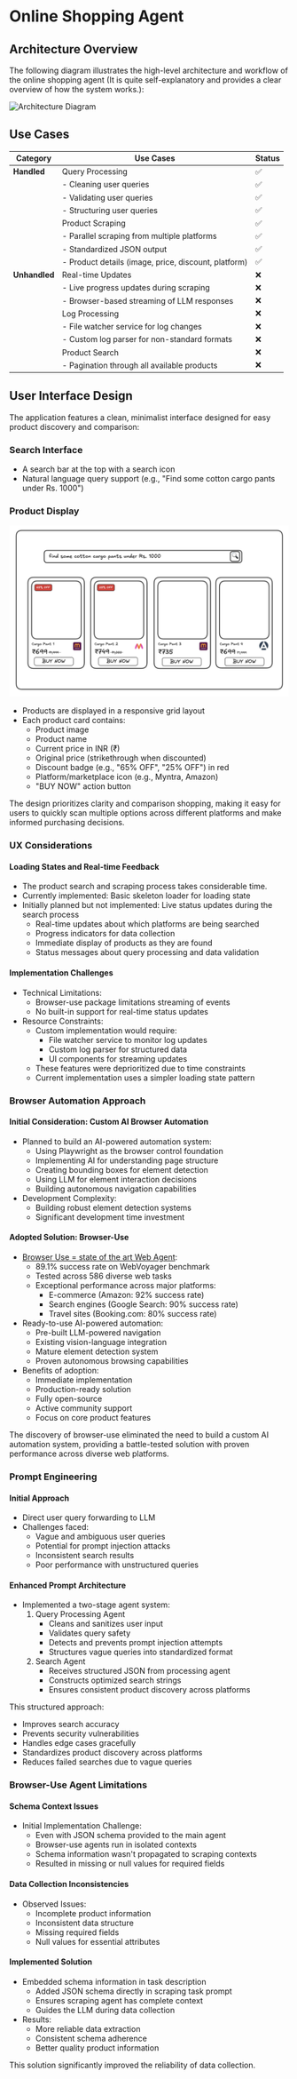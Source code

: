 # Online Shopping Agent

## Architecture Overview

The following diagram illustrates the high-level architecture and workflow of the online shopping agent (It is quite self-explanatory and provides a clear overview of how the system works.):

![Architecture Diagram](./online-shopping-agent.svg)

## Use Cases

| Category | Use Cases | Status |
|----------|-----------|--------|
| **Handled** | Query Processing | ✅ |
| | - Cleaning user queries | ✅ |
| | - Validating user queries | ✅ |
| | - Structuring user queries | ✅ |
| | Product Scraping | ✅ |
| | - Parallel scraping from multiple platforms | ✅ |
| | - Standardized JSON output | ✅ |
| | - Product details (image, price, discount, platform) | ✅ |
| **Unhandled** | Real-time Updates | ❌ |
| | - Live progress updates during scraping | ❌ |
| | - Browser-based streaming of LLM responses | ❌ |
| | Log Processing | ❌ |
| | - File watcher service for log changes | ❌ |
| | - Custom log parser for non-standard formats | ❌ |
| | Product Search | ❌ |
| | - Pagination through all available products | ❌ |

## User Interface Design

The application features a clean, minimalist interface designed for easy product discovery and comparison:

### Search Interface
- A search bar at the top with a search icon
- Natural language query support (e.g., "Find some cotton cargo pants under Rs. 1000")

### Product Display
![UI Design Sketch](./online-shopping-agent.png)
- Products are displayed in a responsive grid layout
- Each product card contains:
  - Product image
  - Product name
  - Current price in INR (₹)
  - Original price (strikethrough when discounted)
  - Discount badge (e.g., "65% OFF", "25% OFF") in red
  - Platform/marketplace icon (e.g., Myntra, Amazon)
  - "BUY NOW" action button

The design prioritizes clarity and comparison shopping, making it easy for users to quickly scan multiple options across different platforms and make informed purchasing decisions.

### UX Considerations

#### Loading States and Real-time Feedback
- The product search and scraping process takes considerable time.
- Currently implemented: Basic skeleton loader for loading state
- Initially planned but not implemented: Live status updates during the search process
  - Real-time updates about which platforms are being searched
  - Progress indicators for data collection
  - Immediate display of products as they are found
  - Status messages about query processing and data validation

#### Implementation Challenges
- Technical Limitations:
  - Browser-use package limitations streaming of events
  - No built-in support for real-time status updates
- Resource Constraints:
  - Custom implementation would require:
    - File watcher service to monitor log updates
    - Custom log parser for structured data
    - UI components for streaming updates
  - These features were deprioritized due to time constraints
  - Current implementation uses a simpler loading state pattern

### Browser Automation Approach

#### Initial Consideration: Custom AI Browser Automation
- Planned to build an AI-powered automation system:
  - Using Playwright as the browser control foundation
  - Implementing AI for understanding page structure
  - Creating bounding boxes for element detection
  - Using LLM for element interaction decisions
  - Building autonomous navigation capabilities
- Development Complexity:
  - Building robust element detection systems
  - Significant development time investment

#### Adopted Solution: Browser-Use
- [Browser Use = state of the art Web Agent](https://browser-use.com/posts/sota-technical-report):
  - 89.1% success rate on WebVoyager benchmark
  - Tested across 586 diverse web tasks
  - Exceptional performance across major platforms:
    - E-commerce (Amazon: 92% success rate)
    - Search engines (Google Search: 90% success rate)
    - Travel sites (Booking.com: 80% success rate)
- Ready-to-use AI-powered automation:
  - Pre-built LLM-powered navigation
  - Existing vision-language integration
  - Mature element detection system
  - Proven autonomous browsing capabilities
- Benefits of adoption:
  - Immediate implementation
  - Production-ready solution
  - Fully open-source
  - Active community support
  - Focus on core product features

The discovery of browser-use eliminated the need to build a custom AI automation system, providing a battle-tested solution with proven performance across diverse web platforms.



### Prompt Engineering

#### Initial Approach
- Direct user query forwarding to LLM
- Challenges faced:
  - Vague and ambiguous user queries
  - Potential for prompt injection attacks
  - Inconsistent search results
  - Poor performance with unstructured queries

#### Enhanced Prompt Architecture
- Implemented a two-stage agent system:
  1. Query Processing Agent
     - Cleans and sanitizes user input
     - Validates query safety
     - Detects and prevents prompt injection attempts
     - Structures vague queries into standardized format
  2. Search Agent
     - Receives structured JSON from processing agent
     - Constructs optimized search strings
     - Ensures consistent product discovery across platforms

This structured approach:
- Improves search accuracy
- Prevents security vulnerabilities
- Handles edge cases gracefully
- Standardizes product discovery across platforms
- Reduces failed searches due to vague queries

### Browser-Use Agent Limitations

#### Schema Context Issues
- Initial Implementation Challenge:
  - Even with JSON schema provided to the main agent
  - Browser-use agents run in isolated contexts
  - Schema information wasn't propagated to scraping contexts
  - Resulted in missing or null values for required fields

#### Data Collection Inconsistencies
- Observed Issues:
  - Incomplete product information
  - Inconsistent data structure
  - Missing required fields
  - Null values for essential attributes

#### Implemented Solution
- Embedded schema information in task description
  - Added JSON schema directly in scraping task prompt
  - Ensures scraping agent has complete context
  - Guides the LLM during data collection
- Results:
  - More reliable data extraction
  - Consistent schema adherence
  - Better quality product information

This solution significantly improved the reliability of data collection.

